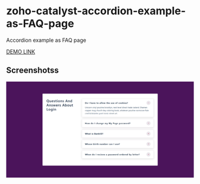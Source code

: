 # zoho-catalyst-accordion-example-as-FAQ-page
Accordion example as FAQ page

[DEMO LINK](https://accordion-771945458.development.catalystserverless.com/app/)

## Screenshotss
![Screenshot](preview.png)
